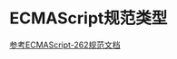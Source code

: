 # ECMAScript规范类型
[参考ECMAScript-262规范文档](https://www.ecma-international.org/ecma-262/6.0/#sec-completion-record-specification-type)